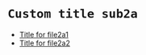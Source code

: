 <!-- generated by markdown-notes-tree -->

# `Custom title sub2a`

<!-- optional markdown-notes-tree directory description starts here -->

<!-- optional markdown-notes-tree directory description ends here -->

- [Title for file2a1](file2a1.md)
- [Title for file2a2](file2a2.md)
